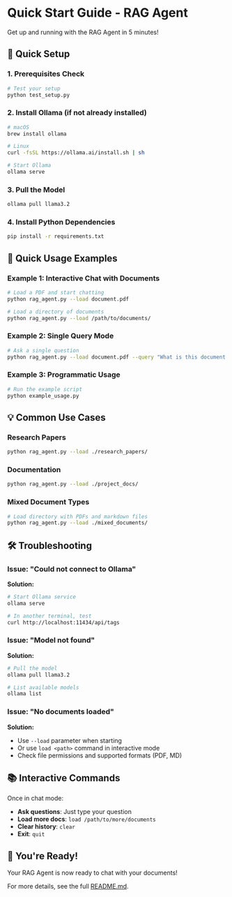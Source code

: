 # Quick Start Guide - RAG Agent

Get up and running with the RAG Agent in 5 minutes!

## 🚀 Quick Setup

### 1. Prerequisites Check
```bash
# Test your setup
python test_setup.py
```

### 2. Install Ollama (if not already installed)
```bash
# macOS
brew install ollama

# Linux
curl -fsSL https://ollama.ai/install.sh | sh

# Start Ollama
ollama serve
```

### 3. Pull the Model
```bash
ollama pull llama3.2
```

### 4. Install Python Dependencies
```bash
pip install -r requirements.txt
```

## 🎯 Quick Usage Examples

### Example 1: Interactive Chat with Documents
```bash
# Load a PDF and start chatting
python rag_agent.py --load document.pdf

# Load a directory of documents
python rag_agent.py --load /path/to/documents/
```

### Example 2: Single Query Mode
```bash
# Ask a single question
python rag_agent.py --load document.pdf --query "What is this document about?"
```

### Example 3: Programmatic Usage
```bash
# Run the example script
python example_usage.py
```

## 💡 Common Use Cases

### Research Papers
```bash
python rag_agent.py --load ./research_papers/
```

### Documentation
```bash
python rag_agent.py --load ./project_docs/
```

### Mixed Document Types
```bash
# Load directory with PDFs and markdown files
python rag_agent.py --load ./mixed_documents/
```

## 🛠️ Troubleshooting

### Issue: "Could not connect to Ollama"
**Solution:**
```bash
# Start Ollama service
ollama serve

# In another terminal, test
curl http://localhost:11434/api/tags
```

### Issue: "Model not found"
**Solution:**
```bash
# Pull the model
ollama pull llama3.2

# List available models
ollama list
```

### Issue: "No documents loaded"
**Solution:**
- Use `--load` parameter when starting
- Or use `load <path>` command in interactive mode
- Check file permissions and supported formats (PDF, MD)

## 📚 Interactive Commands

Once in chat mode:
- **Ask questions**: Just type your question
- **Load more docs**: `load /path/to/more/documents`
- **Clear history**: `clear`
- **Exit**: `quit`

## 🎉 You're Ready!

Your RAG Agent is now ready to chat with your documents! 

For more details, see the full [README.md](README.md).